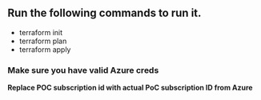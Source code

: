 ## Run the following commands to run it.
+ terraform init
+ terraform plan
+ terraform apply
### Make sure you have valid Azure creds
**Replace POC subscription id with actual PoC subscription ID from Azure**
